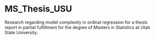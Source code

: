 # MS_Thesis_USU
Research regarding model complexity in ordinal regression for a thesis report in partial fulfillment for the degree of Masters in Statistics at Utah State University.
